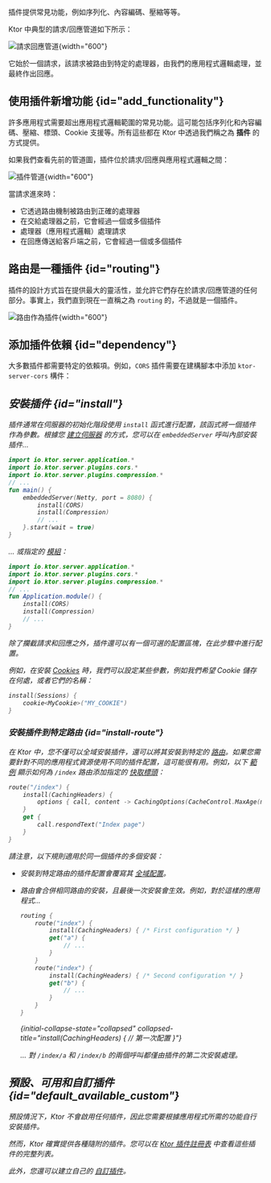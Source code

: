 [//]: # (title: 伺服器插件)

<show-structure for="chapter" depth="2"/>

<link-summary>
插件提供常見功能，例如序列化、內容編碼、壓縮等等。
</link-summary>

Ktor 中典型的請求/回應管道如下所示：

![請求回應管道](request-response-pipeline.png){width="600"}

它始於一個請求，該請求被路由到特定的處理器，由我們的應用程式邏輯處理，並最終作出回應。

## 使用插件新增功能 {id="add_functionality"}

許多應用程式需要超出應用程式邏輯範圍的常見功能。這可能包括序列化和內容編碼、壓縮、標頭、Cookie 支援等。所有這些都在 Ktor 中透過我們稱之為 **插件** 的方式提供。

如果我們查看先前的管道圖，插件位於請求/回應與應用程式邏輯之間：

![插件管道](plugin-pipeline.png){width="600"}

當請求進來時：

* 它透過路由機制被路由到正確的處理器
* 在交給處理器之前，它會經過一個或多個插件
* 處理器（應用程式邏輯）處理請求
* 在回應傳送給客戶端之前，它會經過一個或多個插件

## 路由是一種插件 {id="routing"}

插件的設計方式旨在提供最大的靈活性，並允許它們存在於請求/回應管道的任何部分。事實上，我們直到現在一直稱之為 `routing` 的，不過就是一個插件。

![路由作為插件](plugin-pipeline-routing.png){width="600"}

## 添加插件依賴 {id="dependency"}
大多數插件都需要特定的依賴項。例如，`CORS` 插件需要在建構腳本中添加 `ktor-server-cors` 構件：

<var name="artifact_name" value="ktor-server-cors"/>
<Tabs group="languages">
    <TabItem title="Gradle (Kotlin)" group-key="kotlin">
        <code-block lang="Kotlin" code="            implementation(&quot;io.ktor:%artifact_name%:$ktor_version&quot;)"/>
    </TabItem>
    <TabItem title="Gradle (Groovy)" group-key="groovy">
        <code-block lang="Groovy" code="            implementation &quot;io.ktor:%artifact_name%:$ktor_version&quot;"/>
    </TabItem>
    <TabItem title="Maven" group-key="maven">
        <code-block lang="XML" code="            &lt;dependency&gt;&#10;                &lt;groupId&gt;io.ktor&lt;/groupId&gt;&#10;                &lt;artifactId&gt;%artifact_name%-jvm&lt;/artifactId&gt;&#10;                &lt;version&gt;${ktor_version}&lt;/version&gt;&#10;            &lt;/dependency&gt;"/>
    </TabItem>
</Tabs>

## 安裝插件 {id="install"}

插件通常在伺服器的初始化階段使用 `install` 函式進行配置，該函式將一個插件作為參數。根據您 [建立伺服器](server-create-and-configure.topic) 的方式，您可以在 `embeddedServer` 呼叫內部安裝插件...

```kotlin
import io.ktor.server.application.*
import io.ktor.server.plugins.cors.*
import io.ktor.server.plugins.compression.*
// ...
fun main() {
    embeddedServer(Netty, port = 8080) {
        install(CORS)
        install(Compression)
        // ...
    }.start(wait = true)
}
```

... 或指定的 [模組](server-modules.md)：

```kotlin
import io.ktor.server.application.*
import io.ktor.server.plugins.cors.*
import io.ktor.server.plugins.compression.*
// ...
fun Application.module() {
    install(CORS)
    install(Compression)
    // ...
}
```

除了攔截請求和回應之外，插件還可以有一個可選的配置區塊，在此步驟中進行配置。

例如，在安裝 [Cookies](server-sessions.md#cookie) 時，我們可以設定某些參數，例如我們希望 Cookie 儲存在何處，或者它們的名稱：

```kotlin
install(Sessions) {
    cookie<MyCookie>("MY_COOKIE")
} 
```

### 安裝插件到特定路由 {id="install-route"}

在 Ktor 中，您不僅可以全域安裝插件，還可以將其安裝到特定的 [路由](server-routing.md)。如果您需要針對不同的應用程式資源使用不同的插件配置，這可能很有用。例如，以下 [範例](https://github.com/ktorio/ktor-documentation/tree/%ktor_version%/codeSnippets/snippets/caching-headers-routes) 顯示如何為 `/index` 路由添加指定的 [快取標頭](server-caching-headers.md)：

```kotlin
route("/index") {
    install(CachingHeaders) {
        options { call, content -> CachingOptions(CacheControl.MaxAge(maxAgeSeconds = 1800)) }
    }
    get {
        call.respondText("Index page")
    }
}
```

請注意，以下規則適用於同一個插件的多個安裝：
* 安裝到特定路由的插件配置會覆寫其 [全域配置](#install)。
* 路由會合併相同路由的安裝，且最後一次安裝會生效。例如，對於這樣的應用程式...

   ```kotlin
   routing {
       route("index") {
           install(CachingHeaders) { /* First configuration */ }
           get("a") {
               // ...
           }
       }
       route("index") {
           install(CachingHeaders) { /* Second configuration */ }
           get("b") {
               // ...
           }
       }
   }
   ```
   {initial-collapse-state="collapsed" collapsed-title="install(CachingHeaders) { // 第一次配置 }"}

   ... 對 `/index/a` 和 `/index/b` 的兩個呼叫都僅由插件的第二次安裝處理。

## 預設、可用和自訂插件 {id="default_available_custom"}

預設情況下，Ktor 不會啟用任何插件，因此您需要根據應用程式所需的功能自行安裝插件。

然而，Ktor 確實提供各種隨附的插件。您可以在 [Ktor 插件註冊表](https://github.com/ktorio/ktor-plugin-registry/tree/main/plugins/server) 中查看這些插件的完整列表。

此外，您還可以建立自己的 [自訂插件](server-custom-plugins.md)。